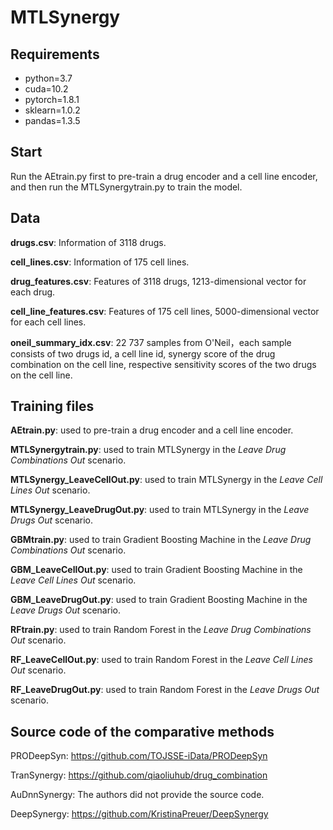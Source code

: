# MTLSynergy

## Requirements

- python=3.7
- cuda=10.2
- pytorch=1.8.1
- sklearn=1.0.2
- pandas=1.3.5

## Start

Run the AEtrain.py first to pre-train a drug encoder and a cell line encoder, and then run the MTLSynergytrain.py to train the model.

## Data

**drugs.csv**:  Information of 3118 drugs.

**cell_lines.csv**:  Information of 175 cell lines.

**drug_features.csv**:  Features of  3118 drugs, 1213-dimensional vector for each drug.

**cell_line_features.csv**:  Features of 175 cell lines, 5000-dimensional vector for each cell lines.

**oneil_summary_idx.csv**:  22 737 samples from O'Neil，each sample consists of two drugs id, a cell line id, synergy score of the drug combination on the cell line, respective sensitivity scores of the two drugs on the cell line.  

## Training files

**AEtrain.py**: used to pre-train a drug encoder and a cell line encoder.

**MTLSynergytrain.py**: used to train MTLSynergy in the *Leave Drug Combinations Out* scenario.

**MTLSynergy_LeaveCellOut.py**: used to train MTLSynergy in the *Leave Cell Lines Out* scenario.

**MTLSynergy_LeaveDrugOut.py**: used to train MTLSynergy in the *Leave Drugs Out* scenario.

**GBMtrain.py**: used to train Gradient Boosting Machine in the *Leave Drug Combinations Out* scenario.

**GBM_LeaveCellOut.py**: used to train Gradient Boosting Machine in the *Leave Cell Lines Out* scenario.

**GBM_LeaveDrugOut.py**: used to train Gradient Boosting Machine in the *Leave Drugs Out* scenario.

**RFtrain.py**: used to train Random Forest in the *Leave Drug Combinations Out* scenario.

**RF_LeaveCellOut.py**: used to train Random Forest in the *Leave Cell Lines Out* scenario.

**RF_LeaveDrugOut.py**: used to train Random Forest in the *Leave Drugs Out* scenario.



## Source code of the comparative methods

PRODeepSyn: https://github.com/TOJSSE-iData/PRODeepSyn

TranSynergy: https://github.com/qiaoliuhub/drug_combination

AuDnnSynergy: The authors did not provide the source code.

DeepSynergy: https://github.com/KristinaPreuer/DeepSynergy